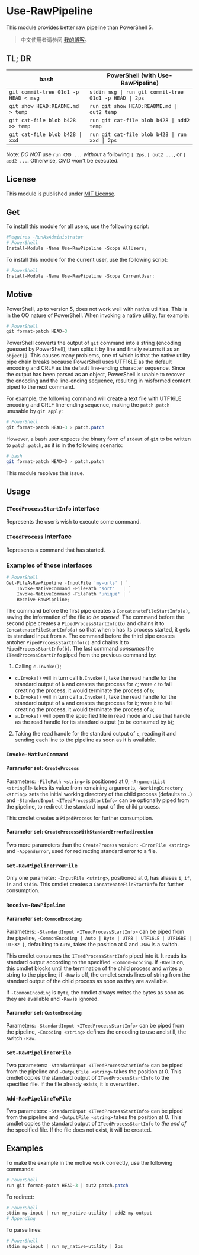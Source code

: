 # Use-RawPipeline

This module provides better raw pipeline than PowerShell 5.

> 中文使用者请参阅 [我的博客](https://geelaw.blog/entries/powershell-use-rawpipeline/)。

## TL; DR

| bash | PowerShell (with Use-RawPipeline) |
| --- | --- |
| `git commit-tree 01d1 -p HEAD < msg` | `stdin msg \| run git commit-tree 01d1 -p HEAD \| 2ps` |
| `git show HEAD:README.md > temp` | `run git show HEAD:README.md \| out2 temp` |
| `git cat-file blob b428 >> temp` | `run git cat-file blob b428 \| add2 temp` |
| `git cat-file blob b428 \| xxd` | `run git cat-file blob b428 \| run xxd \| 2ps` |

Note: *DO NOT* use `run CMD ...` *without* a following `| 2ps`, `| out2 ...`, or `| add2 ...`. Otherwise, CMD won't be executed.

## License

This module is published under [MIT License](LICENSE.md).

## Get

To install this module for all users, use the following script:

```PowerShell
#Requires -RunAsAdministrator
# PowerShell
Install-Module -Name Use-RawPipeline -Scope AllUsers;
```

To install this module for the current user, use the following script:

```PowerShell
# PowerShell
Install-Module -Name Use-RawPipeline -Scope CurrentUser;
```

## Motive

PowerShell, up to version 5, does not work well with native utilities. This is in the OO nature of PowerShell. When invoking a native utility, for example:

```PowerShell
# PowerShell
git format-patch HEAD~3
```

PowerShell converts the output of `git` command into a string (encoding guessed by PowerShell), then splits it by line and finally returns it as an `object[]`. This causes many problems, one of which is that the native utility pipe chain breaks because PowerShell uses UTF16LE as the default encoding and CRLF as the default line-ending character sequence. Since the output has been parsed as an object, PowerShell is unable to recover the encoding and the line-ending sequence, resulting in misformed content piped to the next command.

For example, the following command will create a text file with UTF16LE encoding and CRLF line-ending sequence, making the `patch.patch` unusable by `git apply`:

```PowerShell
# PowerShell
git format-patch HEAD~3 > patch.patch
```

However, a bash user expects the binary form of `stdout` of `git` to be written to `patch.patch`, as it is in the following scenario:

```bash
# bash
git format-patch HEAD~3 > patch.patch
```

This module resolves this issue.

## Usage

### `ITeedProcessStartInfo` interface

Represents the user’s wish to execute some command.

### `ITeedProcess` interface

Represents a command that has started.

### Examples of those interfaces

```PowerShell
# PowerShell
Get-FileAsRawPipeline -InputFile 'my-urls' | `
    Invoke-NativeCommand -FilePath 'sort'   | `
    Invoke-NativeCommand -FilePath 'unique' | `
    Receive-RawPipeline;
```

The command before the first pipe creates a `ConcatenateFileStartInfo(a)`, saving the information of the file *to be opened*. The command before the second pipe creates a `PipedProcessStartInfo(b)` and chains it to `ConcatenateFileStartInfo(a)` so that when `b` has its process started, it gets its standard input from `a`. The command before the third pipe creates antoher `PipedProcessStartInfo(c)` and chains it to `PipedProcessStartInfo(b)`. The last command *consumes* the `ITeedProcessStartInfo` piped from the previous command by:

1. Calling `c.Invoke()`;
  - `c.Invoke()` will in turn call `b.Invoke()`, take the read handle for the standard output of  `b` and creates the process for `c`; were `c` to fail creating the process, it would terminate the process of `b`;
  - `b.Invoke()` will in turn call `a.Invoke()`, take the read handle for the standard output of `a` and creates the process for `b`; were `b` to fail creating the process, it would terminate the process of `a`;
  - `a.Invoke()` will open the specified file in read mode and use that handle as the read handle for its standard output (to be consumed by `b`);
2. Taking the read handle for the standard output of `c`, reading it and sending each line to the pipeline as soon as it is available.

### `Invoke-NativeCommand`
#### Parameter set: `CreateProcess`
Parameters: `-FilePath <string>` is positioned at 0, `-ArgumentList <string[]>` takes its value from remaining arguments, `-WorkingDirectory <string>` sets the initial working directory of the child process (defaults to `.`) and `-StandardInput <ITeedProcessStartInfo>` can be optionally piped from the pipeline, to redirect the standard input of the child process.

This cmdlet creates a `PipedProcess` for further consumption.

#### Parameter set: `CreateProcessWithStandardErrorRedirection`
Two more parameters than the `CreateProcess` version: `-ErrorFile <string>` and `-AppendError`, used for redirecting standard error to a file.

### `Get-RawPipelineFromFile`
Only one parameter: `-InputFile <string>`, positioned at 0, has aliases `i`, `if`, `in` and `stdin`. This cmdlet creates a `ConcatenateFileStartInfo` for further consumption.

### `Receive-RawPipeline`
#### Parameter set: `CommonEncoding`
Parameters: `-StandardInput <ITeedProcessStartInfo>` can be piped from the pipeline, `-CommonEncoding { Auto | Byte | UTF8 | UTF16LE | UTF16BE | UTF32 }`, defaulting to `Auto`, takes the position at 0 and `-Raw` is a switch.

This cmdlet consumes the `ITeedProcessStartInfo` piped into it. It reads its standard output according to the specified `-CommonEncoding`. If `-Raw` is on, this cmdlet blocks until the termination of the child process and writes a string to the pipeline; if `-Raw` is off, the cmdlet sends lines of string from the standard output of the child process as soon as they are available.

If `-CommonEncoding` is `Byte`, the cmdlet always writes the bytes as soon as they are available and `-Raw` is ignored.

#### Parameter set: `CustomEncoding`
Parameters: `-StandardInput <ITeedProcessStartInfo>` can be piped from the pipeline, `-Encoding <string>` defines the encoding to use and still, the switch `-Raw`.

### `Set-RawPipelineToFile`
Two parameters: `-StandardInput <ITeedProcessStartInfo>` can be piped from the pipeline and `-OutputFile <string>` takes the position at 0. This cmdlet copies the standard output of `ITeedProcessStartInfo` to the specified file. If the file already exists, it is overwritten.

### `Add-RawPipelineToFile`
Two parameters: `-StandardInput <ITeedProcessStartInfo>` can be piped from the pipeline and `-OutputFile <string>` takes the position at 0. This cmdlet copies the standard output of `ITeedProcessStartInfo` to *the end of* the specified file. If the file does not exist, it will be created.

## Examples

To make the example in the motive work correctly, use the following commands:

```PowerShell
# PowerShell
run git format-patch HEAD~3 | out2 patch.patch
```

To redirect:

```PowerShell
# PowerShell
stdin my-input | run my_native-utility | add2 my-output
# Appending
```

To parse lines:

```PowerShell
# PowerShell
stdin my-input | run my_native-utility | 2ps
```
